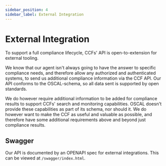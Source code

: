 ```yaml
---
sidebar_position: 4
sidebar_label: External Integration
---
```


# External Integration

To support a full compliance lifecycle, CCFs' API is open-to-extension for external tooling. 

We know that our agent isn't always going to have the answer to specific compliance needs, and therefore allow any 
authorized and authenticated systems, to send us additional compliance information via the CCF API. Our API conforms to 
the OSCAL-schema, so all data sent is supported by open standards. 

We do however require additional information to be added for compliance results to support CCFs' search and monitoring 
capabilities. OSCAL doesn't provide these capabilities as part of its schema, nor should it. We do however want to 
make the CCF as useful and valuable as possible, and therefore have some additional requirements above and beyond just 
compliance results. 

## Swagger

Our API is documented by an OPENAPI spec for external integrations. This can be viewed at `/swagger/index.html`. 
